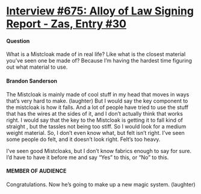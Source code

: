 # [Interview #675: Alloy of Law Signing Report - Zas, Entry #30](https://www.theoryland.com/intvmain.php?i=675#30)

#### Question

What is a Mistcloak made of in real life? Like what is the closest material you’ve seen one be made of? Because I’m having the hardest time figuring out what material to use.

#### Brandon Sanderson

The Mistcloak is mainly made of cool stuff in my head that moves in ways that’s very hard to make. (laughter) But I would say the key component to the mistcloak is how it falls. And a lot of people have tried to use the stuff that has the wires at the sides of it, and I don’t actually think that works right. I would say that the key to the Mistcloak is getting it to fall kind of straight , but the tassles not being too stiff. So I would look for a medium weight material. So, I don’t even know what, but felt isn’t right. I’ve seen some people do felt, and it doesn’t look right.
Felt’s too heavy.

I’ve seen good Mistcloaks, but I don’t know fabrics enough to say for sure. I’d have to have it before me and say “Yes” to this, or “No” to this.

#### MEMBER OF AUDIENCE

Congratulations. Now he’s going to make up a new magic system. (laughter)

